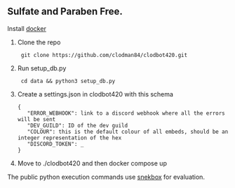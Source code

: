 ## Sulfate and Paraben Free.

Install [docker](https://docs.docker.com/engine/install/)

1. Clone the repo
   ```
    git clone https://github.com/clodman84/clodbot420.git
   ```
2. Run setup_db.py
   ```
    cd data && python3 setup_db.py
   ```
3. Create a settings.json in clodbot420 with this schema
   ```
   {
      "ERROR_WEBHOOK": link to a discord webhook where all the errors will be sent
      "DEV_GUILD": ID of the dev guild
      "COLOUR": this is the default colour of all embeds, should be an integer representation of the hex
      "DISCORD_TOKEN": _
   }
   ```
5. Move to ./clodbot420 and then docker compose up

The public python execution commands use [snekbox](https://github.com/python-discord/snekbox) for evaluation.
